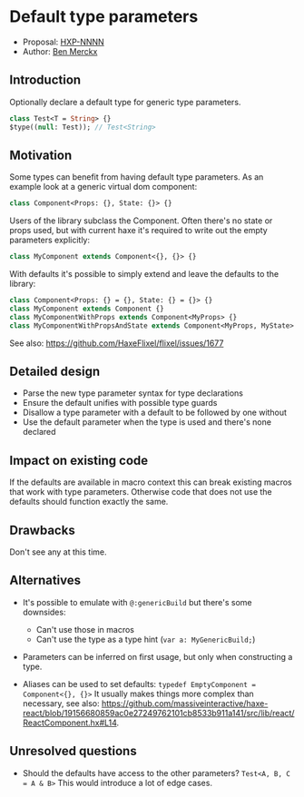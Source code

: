 # Default type parameters

* Proposal: [HXP-NNNN](NNNN-filename.md)
* Author: [Ben Merckx](https://github.com/benmerckx)

## Introduction

Optionally declare a default type for generic type parameters.

````Haxe
class Test<T = String> {}
$type((null: Test)); // Test<String>
````

## Motivation

Some types can benefit from having default type parameters. As an example look at
a generic virtual dom component: 
````haxe
class Component<Props: {}, State: {}> {}
````
Users of the library subclass the Component. Often there's no state or props used,
but with current haxe it's required to write out the empty parameters explicitly:
````haxe
class MyComponent extends Component<{}, {}> {}
````
With defaults it's possible to simply extend and leave the defaults to the library:
````haxe
class Component<Props: {} = {}, State: {} = {}> {}
class MyComponent extends Component {}
class MyComponentWithProps extends Component<MyProps> {}
class MyComponentWithPropsAndState extends Component<MyProps, MyState> {}
````

See also: https://github.com/HaxeFlixel/flixel/issues/1677

## Detailed design

- Parse the new type parameter syntax for type declarations
- Ensure the default unifies with possible type guards
- Disallow a type parameter with a default to be followed by one without
- Use the default parameter when the type is used and there's none declared

## Impact on existing code

If the defaults are available in macro context this can break existing macros 
that work with type parameters. Otherwise code that does not use the defaults
should function exactly the same.

## Drawbacks

Don't see any at this time.

## Alternatives

- It's possible to emulate with `@:genericBuild` but there's some downsides:
  - Can't use those in macros
  - Can't use the type as a type hint (`var a: MyGenericBuild;`)

- Parameters can be inferred on first usage, but only when constructing a type.

- Aliases can be used to set defaults: `typedef EmptyComponent = Component<{}, {}>`
It usually makes things more complex than necessary, see also: 
https://github.com/massiveinteractive/haxe-react/blob/19156680859ac0e27249762101cb8533b911a141/src/lib/react/ReactComponent.hx#L14.

## Unresolved questions

- Should the defaults have access to the other parameters?
  `Test<A, B, C = A & B>` This would introduce a lot of edge cases.

